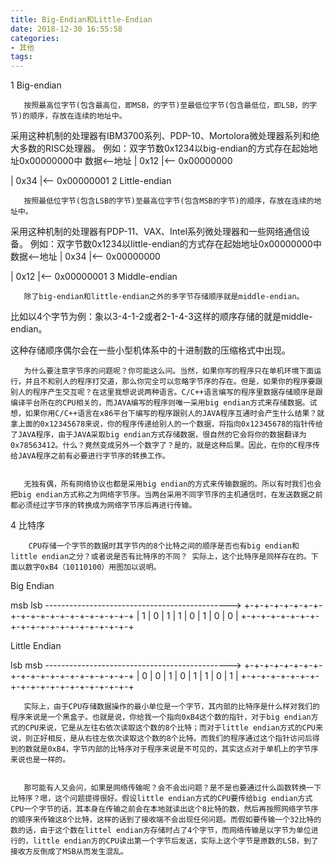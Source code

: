 ```yaml
---
title: Big-Endian和Little-Endian
date: 2018-12-30 16:55:58
categories:
- 其他
tags:
---
```

1  Big-endian


       按照最高位字节(包含最高位，即MSB，的字节)至最低位字节(包含最低位，即LSB，的字节)的顺序，存放在连续的地址中。
采用这种机制的处理器有IBM3700系列、PDP-10、Mortolora微处理器系列和绝大多数的RISC处理器。
       例如：双字节数0x1234以big-endian的方式存在起始地址0x00000000中
数据<--地址
| 0x12 |<-- 0x00000000

| 0x34 |<-- 0x00000001
2  Little-endian


       按照最低位字节(包含LSB的字节)至最高位字节(包含MSB的字节)的顺序，存放在连续的地址中。
采用这种机制的处理器有PDP-11、VAX、Intel系列微处理器和一些网络通信设备。
       例如：双字节数0x1234以little-endian的方式存在起始地址0x00000000中
数据<--地址
| 0x34 |<-- 0x00000000

| 0x12 |<-- 0x00000001
3  Middle-endian


       除了big-endian和little-endian之外的多字节存储顺序就是middle-endian。

比如以4个字节为例：象以3-4-1-2或者2-1-4-3这样的顺序存储的就是middle-endian。

这种存储顺序偶尔会在一些小型机体系中的十进制数的压缩格式中出现。


       为什么要注意字节序的问题呢？你可能这么问。当然，如果你写的程序只在单机环境下面运行，并且不和别人的程序打交道，那么你完全可以忽略字节序的存在。但是，如果你的程序要跟别人的程序产生交互呢？在这里我想说说两种语言。C/C++语言编写的程序里数据存储顺序是跟编译平台所在的CPU相关的，而JAVA编写的程序则唯一采用big endian方式来存储数据。试想，如果你用C/C++语言在x86平台下编写的程序跟别人的JAVA程序互通时会产生什么结果？就拿上面的0x12345678来说，你的程序传递给别人的一个数据，将指向0x12345678的指针传给了JAVA程序，由于JAVA采取big endian方式存储数据，很自然的它会将你的数据翻译为0x78563412。什么？竟然变成另外一个数字了？是的，就是这种后果。因此，在你的C程序传给JAVA程序之前有必要进行字节序的转换工作。


       无独有偶，所有网络协议也都是采用big endian的方式来传输数据的。所以有时我们也会把big endian方式称之为网络字节序。当两台采用不同字节序的主机通信时，在发送数据之前都必须经过字节序的转换成为网络字节序后再进行传输。



4  比特序


        CPU存储一个字节的数据时其字节内的8个比特之间的顺序是否也有big endian和little endian之分？或者说是否有比特序的不同？ 实际上，这个比特序是同样存在的。下面以数字0xB4（10110100）用图加以说明。 

Big Endian

   msb                                                         lsb
   ---------------------------------------------->
   +-+-+-+-+-+-+-+-+-+-+-+-+-+-+-+-+-+-+-+-+
   |   1  |   0  |   1  |   1  |   0  |   1  |   0  |   0  |
   +-+-+-+-+-+-+-+-+-+-+-+-+-+-+-+-+-+-+-+-+

Little Endian

   lsb                                                         msb
   ---------------------------------------------->
   +-+-+-+-+-+-+-+-+-+-+-+-+-+-+-+-+-+-+-+-+
   |   0  |   0  |   1  |   0  |   1  |   1  |   0  |   1  |
   +-+-+-+-+-+-+-+-+-+-+-+-+-+-+-+-+-+-+-+-+


       实际上，由于CPU存储数据操作的最小单位是一个字节，其内部的比特序是什么样对我们的程序来说是一个黑盒子。也就是说，你给我一个指向0xB4这个数的指针，对于big endian方式的CPU来说，它是从左往右依次读取这个数的8个比特；而对于little endian方式的CPU来说，则正好相反，是从右往左依次读取这个数的8个比特。而我们的程序通过这个指针访问后得到的数就是0xB4，字节内部的比特序对于程序来说是不可见的，其实这点对于单机上的字节序来说也是一样的。 


       那可能有人又会问，如果是网络传输呢？会不会出问题？是不是也要通过什么函数转换一下比特序？嗯，这个问题提得很好。假设little endian方式的CPU要传给big endian方式CPU一个字节的话，其本身在传输之前会在本地就读出这个8比特的数，然后再按照网络字节序的顺序来传输这8个比特，这样的话到了接收端不会出现任何问题。而假如要传输一个32比特的数的话，由于这个数在littel endian方存储时占了4个字节，而网络传输是以字节为单位进行的，little endian方的CPU读出第一个字节后发送，实际上这个字节是原数的LSB，到了接收方反倒成了MSB从而发生混乱。